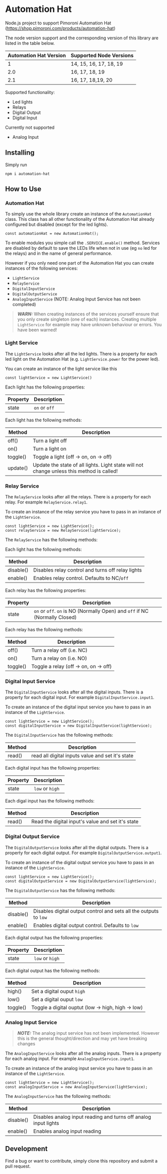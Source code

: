 # Automation Hat

Node.js project to support Pimoroni Automation Hat (https://shop.pimoroni.com/products/automation-hat)

The node version support and the corresponding version of this library are listed in the table below.

| Automation Hat Version | Supported Node Versions |
| ---------------------- | ----------------------- |
| 1                      | 14, 15, 16, 17, 18, 19  |
| 2.0                    | 16, 17, 18, 19          |
| 2.1                    | 16, 17, 18,19, 20       |

Supported functionality:

- Led lights
- Relays
- Digital Output
- Digital Input

Currently not supported

- Analog Input

## Installing

Simply run

```
npm i automation-hat
```

## How to Use

### Automation Hat

To simply use the whole library create an instance of the `AutomationHat` class.
This class has all other functionality of the Automation Hat already configured but disabled (except for the led lights).

```
const automationHat = new AutomationHat();
```

To enable modules you simple call the `.SERVICE.enable()` method. Services are disabled by default to save the LEDs life when not in use (eg `no` led for the relays) and in the name of general performance.

However if you only need one part of the Automation Hat you can create instances of the following services:

- `LightService`
- `RelayService`
- `DigitalInputService`
- `DigitalOutputService`
- `AnalogInputService` (NOTE: Analog Input Service has not been completed)

> **_WARN:_** When creating instances of the services yourself ensure that you only
> create singleton (one of each) instances. Creating multiple `LightService` for example
> may have unknown behaviour or errors. You have been warned!

### Light Service

The `LightService` looks after all the led lights.
There is a property for each led light on the Automation Hat (e.g. `LightService.power` for the power led).

You can create an instance of the light service like this

```
const lightService = new LightService()
```

Each light has the following properties:

| Property | Description   |
| -------- | ------------- |
| state    | `on` or `off` |

Each light has the following methods:

| Method   | Description                                                                               |
| -------- | ----------------------------------------------------------------------------------------- |
| off()    | Turn a light off                                                                          |
| on()     | Turn a light on                                                                           |
| toggle() | Toggle a light (off -> on, on -> off)                                                     |
| update() | Update the state of all lights. Light state will not change unless this method is called! |

### Relay Service

The `RelayService` looks after all the relays.
There is a property for each relay. For example `RelayService.relay1`.

To create an instance of the relay service you have to pass in an instance of the `LightService`.

```
const lightService = new LightService();
const relayService = new RelayService(lightService);
```

The `RelayService` has the following methods:

Each light has the following methods:

| Method    | Description                                       |
| --------- | ------------------------------------------------- |
| disable() | Disables relay control and turns off relay lights |
| enable()  | Enables relay control. Defaults to NC/`off`       |

Each relay has the following properties:

| Property | Description                                                                 |
| -------- | --------------------------------------------------------------------------- |
| state    | `on` or `off`. `on` is NO (Normally Open) and `off` if NC (Normally Closed) |

Each relay has the following methods:

| Method   | Description                           |
| -------- | ------------------------------------- |
| off()    | Turn a relay off (i.e. NC)            |
| on()     | Turn a relay on (i.e. NO)             |
| toggle() | Toggle a relay (off -> on, on -> off) |

### Digital Input Service

The `DigitalInputService` looks after all the digital inputs.
There is a property for each digital input. For example `DigitalInputService.input1`.

To create an instance of the digital input service you have to pass in an instance of the `LightService`.

```
const lightService = new LightService();
const digitalInputService = new DigitalInputService(lightService);
```

The `DigitalInputService` has the following methods:

| Method | Description                                      |
| ------ | ------------------------------------------------ |
| read() | read all digital inputs value and set it's state |

Each digital input has the following properties:

| Property | Description     |
| -------- | --------------- |
| state    | `low` or `high` |

Each digal input has the following methods:

| Method | Description                                       |
| ------ | ------------------------------------------------- |
| read() | Read the digital input's value and set it's state |

### Digital Output Service

The `DigitalOutputService` looks after all the digital outputs.
There is a property for each digital output. For example `DigitalOutputService.output1`.

To create an instance of the digital output service you have to pass in an instance of the `LightService`.

```
const lightService = new LightService();
const digitalOutputService = new DigitalOutputService(lightService);
```

The `DigitalOutputService` has the following methods:

| Method    | Description                                                       |
| --------- | ----------------------------------------------------------------- |
| disable() | Disables digital output control and sets all the outputs to `low` |
| enable()  | Enables digital output control. Defaults to `low`                 |

Each digital output has the following properties:

| Property | Description     |
| -------- | --------------- |
| state    | `low` or `high` |

Each digital output has the following methods:

| Method   | Description                                        |
| -------- | -------------------------------------------------- |
| high()   | Set a digital ouput `high`                         |
| low()    | Set a digital ouput `low`                          |
| toggle() | Toggle a digital ouptut (low -> high, high -> low) |

### Analog Input Service

> **_NOTE:_** The analog input service has not been implemented.
> However this is the general thought/direction and may yet have breaking changes

The `AnalogInputService` looks after all the analog inputs.
There is a property for each analog input. For example `AnalogInputService.input1`.

To create an instance of the analog input service you have to pass in an instance of the `LightService`.

```
const lightService = new LightService();
const analogInputService = new AnalogInputService(lightService);
```

The `AnalogInputService` has the following methods:

| Method    | Description                                                     |
| --------- | --------------------------------------------------------------- |
| disable() | Disables analog input reading and turns off analog input lights |
| enable()  | Enables analog input reading                                    |

<!-- Each analog input has the following properties:

| Property | Description                                                                 |
| -------- | --------------------------------------------------------------------------- |
| state    | `on` or `off`. `on` is NO (Normally Open) and `off` if NC (Normally Closed) |

Each analog input  has the following methods:

| Method   | Description                           |
| -------- | ------------------------------------- |
| off()    | Turn a relay off (i.e. NC)            |
| on()     | Turn a relay on (i.e. NO)             |
| toggle() | Toggle a relay (off -> on, on -> off) | -->

## Development

Find a bug or want to contribute, simply clone this repository and submit a pull request.
